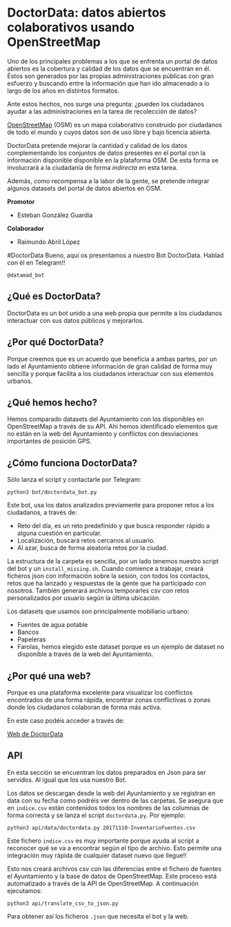 # DoctorData: datos abiertos colaborativos usando OpenStreetMap

Uno de los principales problemas a los que se enfrenta un portal de datos abiertos es la cobertura y calidad de los datos que se encuentran en él. Éstos son generados por las propias administraciones públicas con gran esfuerzo y buscando entre la información que han ido almacenado a lo largo de los años en distintos formatos.

Ante estos hechos, nos surge una pregunta: ¿pueden los ciudadanos ayudar a las administraciones en la tarea de recolección de datos?

[OpenStreetMap](http://openstreetmap.org) (OSM) es un mapa colaborativo construido por ciudadanos de todo el mundo y cuyos datos son de uso libre y bajo licencia abierta.

DoctorData pretende mejorar la cantidad y calidad de los datos complementando los conjuntos de datos presentes en el portal con la información disponible disponible en la plataforma OSM. De esta forma se involucrará a la ciudadanía de forma *indirecta* en esta tarea.

Además, como recompensa a la labor de la gente, se pretende integrar algunos datasets del portal de datos abiertos en OSM.

__Promotor__

* Esteban González Guardia

__Colaborador__

* Raimundo Abril López

#DoctorData
Bueno, aquí os presentamos a nuestro Bot DoctorData. Hablad con él en Telegram!!

`@datamad_bot`

## ¿Qué es DoctorData?
DoctorData es un bot unido a una web propia que permite a los ciudadanos interactuar con sus datos públicos y mejorarlos.

## ¿Por qué DoctorData?
Porque creemos que es un acuerdo que beneficia a ambas partes, por un lado el Ayuntamiento obtiene información de gran calidad de forma muy sencilla y porque facilita a los ciudadanos interactuar con sus elementos urbanos.

## ¿Qué hemos hecho?
Hemos comparado datasets del Ayuntamiento con los disponibles en OpenStreetMap a través de su API.
Ahí hemos identificado elementos que no están en la web del Ayuntamiento y conflictos con desviaciones importantes de posición GPS.


## ¿Cómo funciona DoctorData?
Sólo lanza el script y contactarle por Telegram:

`python3 bot/doctordata_bot.py`

Este bot, usa los datos analizados previamente para proponer retos a los ciudadanos, a través de:

* Reto del día, es un reto predefinido y que busca responder rápido a alguna cuestión en particular.
* Localización, buscará retos cercanos al usuario.
* Al azar, busca de forma aleatoria retos por la ciudad.

La estructura de la carpeta es sencilla, por un lado tenemos nuestro script del bot y un `install_missing.sh`. Cuando comience a trabajar, creará ficheros json con información sobre la sesión, con todos los contactos, retos que ha lanzado y respuestas de la gente que ha participado con nosotros. También generará archivos temporarles csv con retos personalizados por usuario según la última ubicación.

Los datasets que usamos son principalmente mobiliario urbano:

* Fuentes de agua potable
* Bancos
* Papeleras
* Farolas, hemos elegido este dataset porque es un ejemplo de dataset no disponible a través de la web del Ayuntamiento.

## ¿Por qué una web?

Porque es una plataforma excelente para visualizar los conflictos encontrados de una forma rápida, encontrar zonas conflictivas o zonas donde los ciudadanos colaboran de forma más activa.

En este caso podéis acceder a través de:

[Web de DoctorData](https://medialab-prado.github.io/doctordata)

## API

En esta sección se encuentran los datos preparados en Json para ser servidos. Al igual que los usa nuestro Bot.

Los datos se descargan desde la web del Ayuntamiento y se registran en data con su fecha como podréis ver dentro de las carpetas. Se asegura que en `indice.csv` están contenidos todos los nombres de las columnas de forma correcta y se lanza el script `doctordata.py`. Por ejemplo:

`python3 api/data/doctordata.py 20171110-InventarioFuentes.csv`

Este fichero `indice.csv` es muy importante porque ayuda al script a reconocer qué se va a encontrar según el tipo de archivo. Esto permite una integración muy rápida de cualquier dataset nuevo que llegue!!

Esto nos creará archivos csv con las diferencias entre el fichero de fuentes el Ayuntamiento y la base de datos de OpenStreetMap. Este proceso está automatizado a través de la API de OpenStreetMap. A continuación ejecutamos:

`python3 api/translate_csv_to_json.py`

Para obtener así los ficheros `.json` que necesita el bot y la web.
